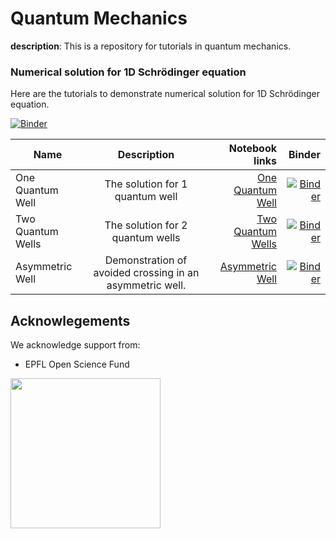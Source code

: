 # Quantum Mechanics

**description**: This is a repository for tutorials in quantum mechanics.  

### Numerical solution for 1D Schrödinger equation

Here are the tutorials to demonstrate numerical solution for 1D
Schrödinger equation.

[![Binder](https://mybinder.org/badge_logo.svg)](https://mybinder.org/v2/gh/osscar-org/Quantum-Mechanics/develop?urlpath=%2Fvoila%2Frender%2Fnotebook%2Findex.ipynb)

| Name       | Description           | Notebook links  | Binder |
| ------------- |:-------------:| -----:| -----:|
| One Quantum Well | The solution for 1 quantum well | [One Quantum Well](./notebook/1quantumwell.ipynb) | [![Binder](https://mybinder.org/badge_logo.svg)](https://mybinder.org/v2/gh/osscar-org/Quantum-Mechanics/develop?urlpath=%2Fvoila%2Frender%2Fnotebook%2F1quantumwell_revision.ipynb) |
| Two Quantum Wells | The solution for 2 quantum wells | [Two Quantum Wells](./notebook/2quantumwells.ipynb) | [![Binder](https://mybinder.org/badge_logo.svg)](https://mybinder.org/v2/gh/osscar-org/Quantum-Mechanics/develop?urlpath=%2Fvoila%2Frender%2Fnotebook%2F2quantumwells_revision.ipynb) |
| Asymmetric Well | Demonstration of avoided crossing in an asymmetric well. | [Asymmetric Well](./notebook/asymmetricwell.ipynb) | [![Binder](https://mybinder.org/badge_logo.svg)](https://mybinder.org/v2/gh/osscar-org/Quantum-Mechanics/develop?urlpath=%2Fvoila%2Frender%2Fnotebook%2Fasymmetricwell_revision.ipynb) |

## Acknowlegements

We acknowledge support from:
* EPFL Open Science Fund

<img src='http://www.osscar.org/wp-content/uploads/2019/03/OSSCAR-logo.png' width='240'>
